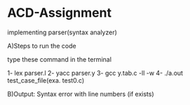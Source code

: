 # ACD-Assignment
implementing parser(syntax analyzer)

A)Steps to run the code

   type these command in the terminal

  1- lex parser.l
  2- yacc parser.y
  3- gcc y.tab.c -ll -w
  4- ./a.out test_case_file(exa. test0.c)

B)Output:
Syntax error with line numbers (if exists)
